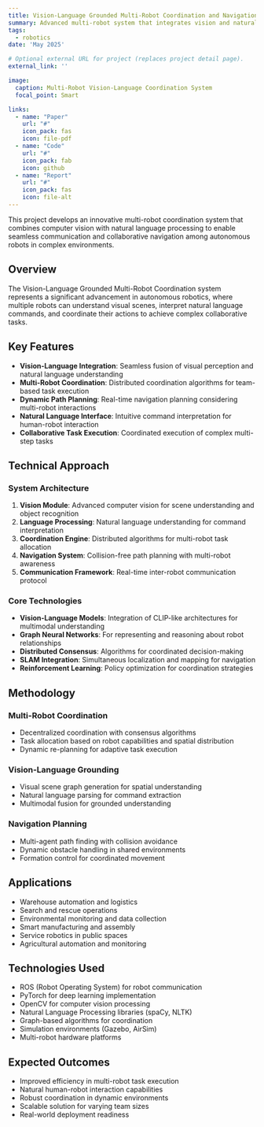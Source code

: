 ```yaml
---
title: Vision-Language Grounded Multi-Robot Coordination and Navigation
summary: Advanced multi-robot system that integrates vision and natural language processing for coordinated navigation and task execution in dynamic environments.
tags:
  - robotics
date: 'May 2025'

# Optional external URL for project (replaces project detail page).
external_link: ''

image:
  caption: Multi-Robot Vision-Language Coordination System
  focal_point: Smart

links:
  - name: "Paper"
    url: "#"
    icon_pack: fas
    icon: file-pdf
  - name: "Code"
    url: "#"
    icon_pack: fab
    icon: github
  - name: "Report"
    url: "#"
    icon_pack: fas
    icon: file-alt
---
```


This project develops an innovative multi-robot coordination system that combines computer vision with natural language processing to enable seamless communication and collaborative navigation among autonomous robots in complex environments.

## Overview

The Vision-Language Grounded Multi-Robot Coordination system represents a significant advancement in autonomous robotics, where multiple robots can understand visual scenes, interpret natural language commands, and coordinate their actions to achieve complex collaborative tasks.

## Key Features

- **Vision-Language Integration**: Seamless fusion of visual perception and natural language understanding
- **Multi-Robot Coordination**: Distributed coordination algorithms for team-based task execution
- **Dynamic Path Planning**: Real-time navigation planning considering multi-robot interactions
- **Natural Language Interface**: Intuitive command interpretation for human-robot interaction
- **Collaborative Task Execution**: Coordinated execution of complex multi-step tasks

## Technical Approach

### System Architecture

1. **Vision Module**: Advanced computer vision for scene understanding and object recognition
2. **Language Processing**: Natural language understanding for command interpretation
3. **Coordination Engine**: Distributed algorithms for multi-robot task allocation
4. **Navigation System**: Collision-free path planning with multi-robot awareness
5. **Communication Framework**: Real-time inter-robot communication protocol

### Core Technologies

- **Vision-Language Models**: Integration of CLIP-like architectures for multimodal understanding
- **Graph Neural Networks**: For representing and reasoning about robot relationships
- **Distributed Consensus**: Algorithms for coordinated decision-making
- **SLAM Integration**: Simultaneous localization and mapping for navigation
- **Reinforcement Learning**: Policy optimization for coordination strategies

## Methodology

### Multi-Robot Coordination
- Decentralized coordination with consensus algorithms
- Task allocation based on robot capabilities and spatial distribution
- Dynamic re-planning for adaptive task execution

### Vision-Language Grounding
- Visual scene graph generation for spatial understanding
- Natural language parsing for command extraction
- Multimodal fusion for grounded understanding

### Navigation Planning
- Multi-agent path finding with collision avoidance
- Dynamic obstacle handling in shared environments
- Formation control for coordinated movement

## Applications

- Warehouse automation and logistics
- Search and rescue operations
- Environmental monitoring and data collection
- Smart manufacturing and assembly
- Service robotics in public spaces
- Agricultural automation and monitoring

## Technologies Used

- ROS (Robot Operating System) for robot communication
- PyTorch for deep learning implementation
- OpenCV for computer vision processing
- Natural Language Processing libraries (spaCy, NLTK)
- Graph-based algorithms for coordination
- Simulation environments (Gazebo, AirSim)
- Multi-robot hardware platforms

## Expected Outcomes

- Improved efficiency in multi-robot task execution
- Natural human-robot interaction capabilities
- Robust coordination in dynamic environments
- Scalable solution for varying team sizes
- Real-world deployment readiness
